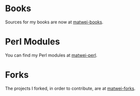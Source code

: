 # Books

Sources for my books are now at [matwei-books](https://github.com/matwei-books).

# Perl Modules
You can find my Perl modules at [matwei-perl](https://github.com/matwei-perl).

# Forks

The projects I forked, in order to contribute, are at [matwei-forks](https://github.com/matwei-forks).
